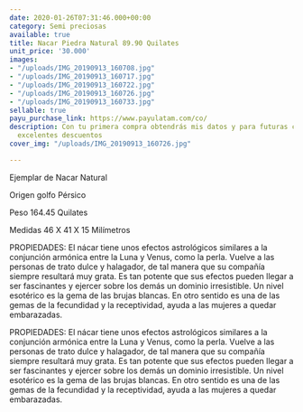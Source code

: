 ```yaml
---
date: 2020-01-26T07:31:46.000+00:00
category: Semi preciosas
available: true
title: Nacar Piedra Natural 89.90 Quilates
unit_price: '30.000'
images:
- "/uploads/IMG_20190913_160708.jpg"
- "/uploads/IMG_20190913_160717.jpg"
- "/uploads/IMG_20190913_160722.jpg"
- "/uploads/IMG_20190913_160726.jpg"
- "/uploads/IMG_20190913_160733.jpg"
sellable: true
payu_purchase_link: https://www.payulatam.com/co/
description: Con tu primera compra obtendrás mis datos y para futuras compras tendrás
  excelentes descuentos
cover_img: "/uploads/IMG_20190913_160726.jpg"

---
```

Ejemplar de Nacar Natural 

Origen golfo Pérsico

Peso 164.45 Quilates 

Medidas 46 X 41 X 15 Milímetros

PROPIEDADES: El nácar tiene unos efectos astrológicos similares a la conjunción armónica entre la Luna y Venus, como la perla. Vuelve a las personas de trato dulce y halagador, de tal manera que su compañía siempre resultará muy grata. Es tan potente que sus efectos pueden llegar a ser fascinantes y ejercer sobre los demás un dominio irresistible. Un nivel esotérico es la gema de las brujas blancas. En otro sentido es una de las gemas de la fecundidad y la receptividad, ayuda a las mujeres a quedar embarazadas.

PROPIEDADES: El nácar tiene unos efectos astrológicos similares a la conjunción armónica entre la Luna y Venus, como la perla. Vuelve a las personas de trato dulce y halagador, de tal manera que su compañía siempre resultará muy grata. Es tan potente que sus efectos pueden llegar a ser fascinantes y ejercer sobre los demás un dominio irresistible. Un nivel esotérico es la gema de las brujas blancas. En otro sentido es una de las gemas de la fecundidad y la receptividad, ayuda a las mujeres a quedar embarazadas.